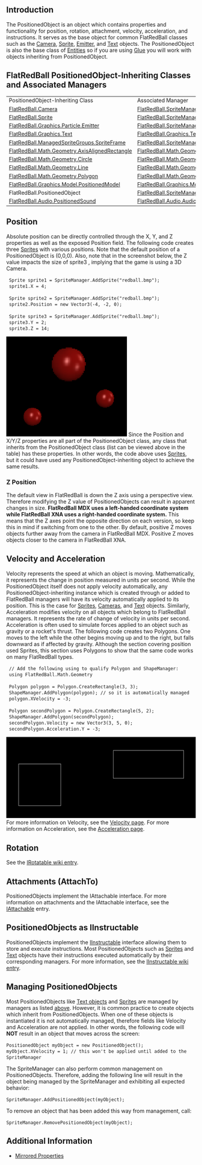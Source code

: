 ## Introduction

The PositionedObject is an object which contains properties and functionality for position, rotation, attachment, velocity, acceleration, and instructions. It serves as the base object for common FlatRedBall classes such as the [Camera](/frb/docs/index.php?title=FlatRedBall.Camera.md "FlatRedBall.Camera"), [Sprite](/frb/docs/index.php?title=FlatRedBall.Sprite.md "FlatRedBall.Sprite"), [Emitter](/frb/docs/index.php?title=FlatRedBall.Graphics.Particle.Emitter.md "FlatRedBall.Graphics.Particle.Emitter"), and [Text](/frb/docs/index.php?title=FlatRedBall.Graphics.Text.md "FlatRedBall.Graphics.Text") objects. The PositionedObject is also the base class of [Entities](/frb/docs/index.php?title=FlatRedBallXna:Tutorials:Creating_a_Game_Entity.md "FlatRedBallXna:Tutorials:Creating a Game Entity") so if you are using [Glue](/frb/docs/index.php?title=Glue.md "Glue") you will work with objects inheriting from PositionedObject.

## FlatRedBall PositionedObject-Inheriting Classes and Associated Managers

|                                                                                                                                                                                |                                                                                                                                                           |
|--------------------------------------------------------------------------------------------------------------------------------------------------------------------------------|-----------------------------------------------------------------------------------------------------------------------------------------------------------|
| PositionedObject-Inheriting Class                                                                                                                                              | Associated Manager                                                                                                                                        |
| [FlatRedBall.Camera](/frb/docs/index.php?title=FlatRedBall.Camera.md "FlatRedBall.Camera")                                                                                     | [FlatRedBall.SpriteManager](/frb/docs/index.php?title=FlatRedBall.Sprite.mdManager "FlatRedBall.SpriteManager")                                           |
| [FlatRedBall.Sprite](/frb/docs/index.php?title=FlatRedBall.Sprite.md "FlatRedBall.Sprite")                                                                                     | [FlatRedBall.SpriteManager](/frb/docs/index.php?title=FlatRedBall.Sprite.mdManager "FlatRedBall.SpriteManager")                                           |
| [FlatRedBall.Graphics.Particle.Emitter](/frb/docs/index.php?title=FlatRedBall.Graphics.Particle.Emitter.md "FlatRedBall.Graphics.Particle.Emitter")                            | [FlatRedBall.SpriteManager](/frb/docs/index.php?title=FlatRedBall.Sprite.mdManager "FlatRedBall.SpriteManager")                                           |
| [FlatRedBall.Graphics.Text](/frb/docs/index.php?title=FlatRedBall.Graphics.Text.md "FlatRedBall.Graphics.Text")                                                                | [FlatRedBall.Graphics.TextManager](/frb/docs/index.php?title=FlatRedBall.Graphics.Text.mdManager "FlatRedBall.Graphics.TextManager")                      |
| [FlatRedBall.ManagedSpriteGroups.SpriteFrame](/frb/docs/index.php?title=FlatRedBall.ManagedSpriteGroups.SpriteFrame.md "FlatRedBall.ManagedSpriteGroups.SpriteFrame")          | [FlatRedBall.SpriteManager](/frb/docs/index.php?title=FlatRedBall.Sprite.mdManager "FlatRedBall.SpriteManager")                                           |
| [FlatRedBall.Math.Geometry.AxisAlignedRectangle](/frb/docs/index.php?title=FlatRedBall.Math.Geometry.AxisAlignedRectangle.md "FlatRedBall.Math.Geometry.AxisAlignedRectangle") | [FlatRedBall.Math.Geometry.ShapeManager](/frb/docs/index.php?title=FlatRedBall.Math.Geometry.ShapeManager.md "FlatRedBall.Math.Geometry.ShapeManager")    |
| [FlatRedBall.Math.Geometry.Circle](/frb/docs/index.php?title=FlatRedBall.Math.Geometry.Circle.md "FlatRedBall.Math.Geometry.Circle")                                           | [FlatRedBall.Math.Geometry.ShapeManager](/frb/docs/index.php?title=FlatRedBall.Math.Geometry.ShapeManager.md "FlatRedBall.Math.Geometry.ShapeManager")    |
| [FlatRedBall.Math.Geometry.Line](/frb/docs/index.php?title=FlatRedBall.Math.Geometry.Line.md "FlatRedBall.Math.Geometry.Line")                                                 | [FlatRedBall.Math.Geometry.ShapeManager](/frb/docs/index.php?title=FlatRedBall.Math.Geometry.ShapeManager.md "FlatRedBall.Math.Geometry.ShapeManager")    |
| [FlatRedBall.Math.Geometry.Polygon](/frb/docs/index.php?title=FlatRedBall.Math.Geometry.Polygon.md "FlatRedBall.Math.Geometry.Polygon")                                        | [FlatRedBall.Math.Geometry.ShapeManager](/frb/docs/index.php?title=FlatRedBall.Math.Geometry.ShapeManager.md "FlatRedBall.Math.Geometry.ShapeManager")    |
| [FlatRedBall.Graphics.Model.PositionedModel](/frb/docs/index.php?title=FlatRedBall.Graphics.Model.PositionedModel.md "FlatRedBall.Graphics.Model.PositionedModel")             | [FlatRedBall.Graphics.Model.ModelManager](/frb/docs/index.php?title=FlatRedBall.Graphics.Model.ModelManager.md "FlatRedBall.Graphics.Model.ModelManager") |
| FlatRedBall.PositionedObject                                                                                                                                                   | [FlatRedBall.SpriteManager](/frb/docs/index.php?title=FlatRedBall.Sprite.mdManager "FlatRedBall.SpriteManager")                                           |
| [FlatRedBall.Audio.PositionedSound](/frb/docs/index.php?title=FlatRedBall.Audio.PositionedSound.md "FlatRedBall.Audio.PositionedSound")                                        | [FlatRedBall.Audio.AudioManager](/frb/docs/index.php?title=FlatRedBall.Audio.AudioManager.md "FlatRedBall.Audio.AudioManager")                            |

## Position

Absolute position can be directly controlled through the X, Y, and Z properties as well as the exposed Position field. The following code creates three [Sprites](/frb/docs/index.php?title=FlatRedBall.Sprite.md "FlatRedBall.Sprite") with various positions. Note that the default position of a PositionedObject is (0,0,0). Also, note that in the screenshot below, the Z value impacts the size of sprite3 , implying that the game is using a 3D Camera.

     Sprite sprite1 = SpriteManager.AddSprite("redball.bmp");
     sprite1.X = 4;

     Sprite sprite2 = SpriteManager.AddSprite("redball.bmp");
     sprite2.Position = new Vector3(-4, -2, 0);

     Sprite sprite3 = SpriteManager.AddSprite("redball.bmp");
     sprite3.Y = 2;
     sprite3.Z = 14;

![PositionedSprites.png](/media/migrated_media-PositionedSprites.png) Since the Position and X/Y/Z properties are all part of the PositionedObject class, any class that inherits from the PositionedObject class (list can be viewed above in the table) has these properties. In other words, the code above uses [Sprites](/frb/docs/index.php?title=FlatRedBall.Sprite.md "FlatRedBall.Sprite"), but it could have used any PositionedObject-inheriting object to achieve the same results.

### Z Position

The default view in FlatRedBall is down the Z axis using a perspective view. Therefore modifying the Z value of PositionedObjects can result in apparent changes in size. **FlatRedBall MDX uses a left-handed coordinate system while FlatRedBall XNA uses a right-handed coordinate system.** This means that the Z axes point the opposite direction on each version, so keep this in mind if switching from one to the other. By default, positive Z moves objects further away from the camera in FlatRedBall MDX. Positive Z moves objects closer to the camera in FlatRedBall XNA.

## Velocity and Acceleration

Velocity represents the speed at which an object is moving. Mathematically, it represents the change in position measured in units per second. While the PositionedObject itself does not apply velocity automatically, any PositionedObject-inheriting instance which is created through or added to FlatRedBall managers will have its velocity automatically applied to its position. This is the case for [Sprites](/frb/docs/index.php?title=FlatRedBall.Sprite.md "FlatRedBall.Sprite"), [Cameras](/frb/docs/index.php?title=FlatRedBall.Camera.md "FlatRedBall.Camera"), and [Text](/frb/docs/index.php?title=FlatRedBall.Graphics.Text.md "FlatRedBall.Graphics.Text") objects. Similarly, Acceleration modifies velocity on all objects which belong to FlatRedBall managers. It represents the rate of change of velocity in units per second. Acceleration is often used to simulate forces applied to an object such as gravity or a rocket's thrust. The following code creates two Polygons. One moves to the left while the other begins moving up and to the right, but falls downward as if affected by gravity. Although the section covering position used Sprites, this section uses Polygons to show that the same code works on many FlatRedBall types.

     // Add the following using to qualify Polygon and ShapeManager:
     using FlatRedBall.Math.Geometry

     Polygon polygon = Polygon.CreateRectangle(3, 3);
     ShapeManager.AddPolygon(polygon); // so it is automatically managed
     polygon.XVelocity = -3;

     Polygon secondPolygon = Polygon.CreateRectangle(5, 2);
     ShapeManager.AddPolygon(secondPolygon);
     secondPolygon.Velocity = new Vector3(3, 5, 0);
     secondPolygon.Acceleration.Y = -3;

![TwoPolygons.png](/media/migrated_media-TwoPolygons.png) For more information on Velocity, see the [Velocity page](/frb/docs/index.php?title=FlatRedBall.PositionedObject.Velocity.md "FlatRedBall.PositionedObject.Velocity"). For more information on Acceleration, see the [Acceleration page](/frb/docs/index.php?title=FlatRedBall.PositionedObject.Acceleration.md "FlatRedBall.PositionedObject.Acceleration").

## Rotation

See the [IRotatable wiki entry](/frb/docs/index.php?title=FlatRedBall.Math.IRotatable.md "FlatRedBall.Math.IRotatable").

## Attachments (AttachTo)

PositionedObjects implement the IAttachable interface. For more information on attachments and the IAttachable interface, see the [IAttachable](/frb/docs/index.php?title=FlatRedBall.Math.IAttachable.md "FlatRedBall.Math.IAttachable") entry.

## PositionedObjects as IInstructable

PositionedObjects implement the [IInstructable](/frb/docs/index.php?title=FlatRedBall.Instructions.IInstructable.md "FlatRedBall.Instructions.IInstructable") interface allowing them to store and execute instructions. Most PositionedObjects such as [Sprites](/frb/docs/index.php?title=FlatRedBall.Sprite.md "FlatRedBall.Sprite") and [Text](/frb/docs/index.php?title=FlatRedBall.Graphics.Text.md "FlatRedBall.Graphics.Text") objects have their instructions executed automatically by their corresponding managers. For more information, see the [IInstructable wiki entry](/frb/docs/index.php?title=FlatRedBall.Instructions.IInstructable.md "FlatRedBall.Instructions.IInstructable").

## Managing PositionedObjects

Most PositionedObjects like [Text objects](/frb/docs/index.php?title=FlatRedBall.Graphics.Text.md "FlatRedBall.Graphics.Text") and [Sprites](/frb/docs/index.php?title=FlatRedBall.Sprite.md "FlatRedBall.Sprite") are managed by managers as listed [above](#FlatRedBall_PositionedObject-Inheriting_Classes_and_Associated_Managers.md). However, it is common practice to create objects which inherit from PositionedObjects. When one of these objects is instantiated it is not automatically managed, therefore fields like Velocity and Acceleration are not applied. In other words, the following code will **NOT** result in an object that moves across the screen:

    PositionedObject myObject = new PositionedObject();
    myObject.XVelocity = 1; // this won't be applied until added to the SpriteManager

The SpriteManager can also perform common management on PositionedObjects. Therefore, adding the following line will result in the object being managed by the SpriteManager and exhibiting all expected behavior:

    SpriteManager.AddPositionedObject(myObject);

To remove an object that has been added this way from management, call:

    SpriteManager.RemovePositionedObject(myObject);

## Additional Information

-   [Mirrored Properties](/frb/docs/index.php?title=FlatRedBall.PositionedObject:Mirrored_Properties.md "FlatRedBall.PositionedObject:Mirrored Properties")
